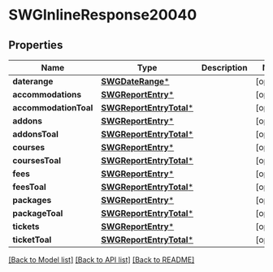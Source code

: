# SWGInlineResponse20040

## Properties
Name | Type | Description | Notes
------------ | ------------- | ------------- | -------------
**daterange** | [**SWGDateRange***](SWGDateRange.md) |  | [optional] 
**accommodations** | [**SWGReportEntry***](SWGReportEntry.md) |  | [optional] 
**accommodationToal** | [**SWGReportEntryTotal***](SWGReportEntryTotal.md) |  | [optional] 
**addons** | [**SWGReportEntry***](SWGReportEntry.md) |  | [optional] 
**addonsToal** | [**SWGReportEntryTotal***](SWGReportEntryTotal.md) |  | [optional] 
**courses** | [**SWGReportEntry***](SWGReportEntry.md) |  | [optional] 
**coursesToal** | [**SWGReportEntryTotal***](SWGReportEntryTotal.md) |  | [optional] 
**fees** | [**SWGReportEntry***](SWGReportEntry.md) |  | [optional] 
**feesToal** | [**SWGReportEntryTotal***](SWGReportEntryTotal.md) |  | [optional] 
**packages** | [**SWGReportEntry***](SWGReportEntry.md) |  | [optional] 
**packageToal** | [**SWGReportEntryTotal***](SWGReportEntryTotal.md) |  | [optional] 
**tickets** | [**SWGReportEntry***](SWGReportEntry.md) |  | [optional] 
**ticketToal** | [**SWGReportEntryTotal***](SWGReportEntryTotal.md) |  | [optional] 

[[Back to Model list]](../README.md#documentation-for-models) [[Back to API list]](../README.md#documentation-for-api-endpoints) [[Back to README]](../README.md)


